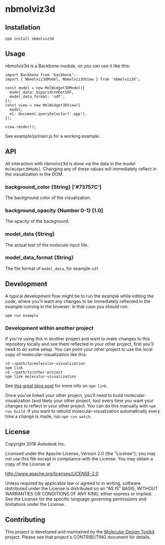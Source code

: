 # nbmolviz3d

## Installation

    npm install nbmolviz3d

## Usage
nbmolviz3d is a Backbone module, so you can use it like this:

    import Backbone from 'backbone';
    import { Nbmolviz3dModel, Nbmolviz3dView } from 'nbmolviz3d';

    const model = new MolWidget3DModel({
      model_data: bipyridineDotSDF,
      model_data_format: 'sdf',
    });
    const view = new MolWidget3DView({
      model,
      el: document.querySelector('.app'),
    });

    view.render();

See example/js/main.js for a working example.

## API
All interaction with nbmolviz3d is done via the data in the model `MolWidget3DModel`.  Changing any of these values will immediately reflect in the visualization in the DOM.

### background_color {String} ['#73757C']
The background color of the visualization.

### background_opacity {Number 0-1} [1.0]
The opacity of the background.

### model_data {String}
The actual text of the molecule input file.

### model_data_format {String}
The file format of `model_data`, for example `sdf`.

## Development
A typical development flow might be to run the example while editing the code, where you'll want any changes to be immediately reflected in the example running in the browser.  In that case you should run:

    npm run example

### Development within another project
If you're using this in another project and want to make changes to this repository locally and see them reflected in your other project, first you'll need to do some setup.  You can point your other project to use the local copy of molecular-visualization like this:

    cd ~/path/to/molecular-visualization
    npm link
    cd ~/path/to/other-project
    npm link molecular-visualization

See [this great blog post](http://justjs.com/posts/npm-link-developing-your-own-npm-modules-without-tears) for more info on `npm link`.

Once you've linked your other project, you'll need to build molecular-visualization (and likely your other project, too) every time you want your changes to reflect in your other project.  You can do this manually with `npm run build`.  If you want to rebuild molecular-visualization automatically every time a change is made, run `npm run watch`.

## License

Copyright 2016 Autodesk Inc.

Licensed under the Apache License, Version 2.0 (the "License"); you may not use this file except in compliance with the License. You may obtain a copy of the License at

http://www.apache.org/licenses/LICENSE-2.0

Unless required by applicable law or agreed to in writing, software distributed under the License is distributed on an "AS IS" BASIS, WITHOUT WARRANTIES OR CONDITIONS OF ANY KIND, either express or implied. See the License for the specific language governing permissions and limitations under the License.

## Contributing
This project is developed and maintained by the [Molecular Design Toolkit](https://github.com/autodesk/molecular-design-toolkit) project. Please see that project's CONTRIBUTING document for details.
